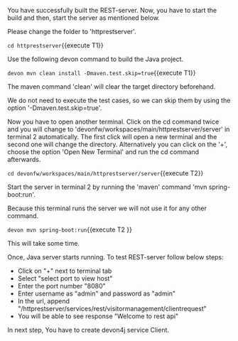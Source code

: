 You have successfully built the REST-server. Now, you have to start the build and then, start the server as mentioned below.


Please change the folder to &#39;httprestserver&#39;.

`cd httprestserver`{{execute T1}}
 
Use the following devon command to build the Java project.

`devon mvn clean install -Dmaven.test.skip=true`{{execute T1}}

The maven command 'clean' will clear the target directory beforehand. 

We do not need to execute the test cases, so we can skip them by using the option '-Dmaven.test.skip=true'.




Now you have to open another terminal. Click on the cd command twice and you will change to &#39;devonfw/workspaces/main/httprestserver/server&#39; in terminal 2 automatically. The first click will open a new terminal and the second one will change the directory. Alternatively you can click on the &#39;+&#39;, choose the option &#39;Open New Terminal&#39; and run the cd command afterwards. 


`cd devonfw/workspaces/main/httprestserver/server`{{execute T2}}

Start the server in terminal 2 by running the 'maven' command 'mvn spring-boot:run'.

Because this terminal runs the server we will not use it for any other command.
 

`devon mvn spring-boot:run`{{execute T2 }}

This will take some time.



Once, Java server starts running. To test REST-server follow below steps:
* Click on &#34;+&#34; next to terminal tab
* Select &#34;select port to view host&#34;
* Enter the port number &#34;8080&#34; 
* Enter username as &#34;admin&#34; and password as &#34;admin&#34;
* In the url, append &#34;/httprestserver/services/rest/visitormanagement/clientrequest&#34;
* You will be able to see response &#34;Welcome to rest api&#34;



In next step, You have to create devon4j service Client.
